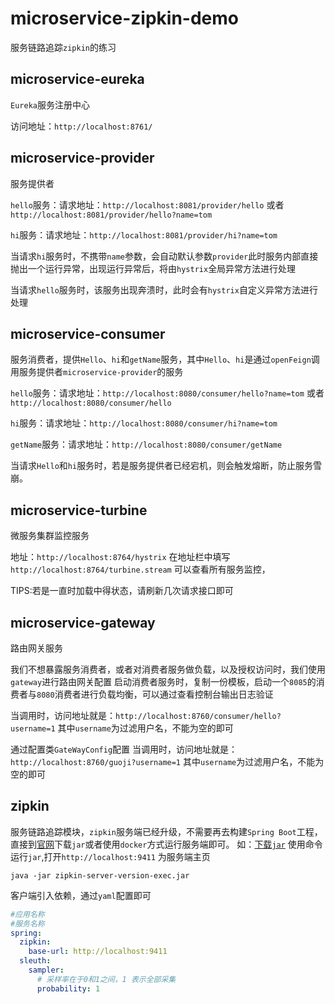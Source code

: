 # microservice-zipkin-demo

服务链路追踪`zipkin`的练习

## microservice-eureka

`Eureka`服务注册中心

访问地址：`http://localhost:8761/`

## microservice-provider

服务提供者

`hello`服务：请求地址：`http://localhost:8081/provider/hello` 或者 `http://localhost:8081/provider/hello?name=tom`

`hi`服务：请求地址：`http://localhost:8081/provider/hi?name=tom`

当请求`hi`服务时，不携带`name`参数，会自动默认参数`provider`此时服务内部直接抛出一个运行异常，出现运行异常后，将由`hystrix`全局异常方法进行处理

当请求`hello`服务时，该服务出现奔溃时，此时会有`hystrix`自定义异常方法进行处理

## microservice-consumer

服务消费者，提供`Hello`、`hi`和`getName`服务，其中`Hello`、`hi`是通过`openFeign`调用服务提供者`microservice-provider`的服务

`hello`服务：请求地址：`http://localhost:8080/consumer/hello?name=tom` 或者 `http://localhost:8080/consumer/hello`

`hi`服务：请求地址：`http://localhost:8080/consumer/hi?name=tom`

`getName`服务：请求地址：`http://localhost:8080/consumer/getName`

当请求`Hello`和`hi`服务时，若是服务提供者已经宕机，则会触发熔断，防止服务雪崩。

## microservice-turbine

微服务集群监控服务

地址：`http://localhost:8764/hystrix` 在地址栏中填写`http://localhost:8764/turbine.stream` 可以查看所有服务监控，

TIPS:若是一直时加载中得状态，请刷新几次请求接口即可

## microservice-gateway

路由网关服务

我们不想暴露服务消费者，或者对消费者服务做负载，以及授权访问时，我们使用`gateway`进行路由网关配置
启动消费者服务时，复制一份模板，启动一个`8085`的消费者与`8080`消费者进行负载均衡，可以通过查看控制台输出日志验证

当调用时，访问地址就是：`http://localhost:8760/consumer/hello?username=1` 其中`username`为过滤用户名，不能为空的即可

通过配置类`GateWayConfig`配置
当调用时，访问地址就是：`http://localhost:8760/guoji?username=1` 其中`username`为过滤用户名，不能为空的即可

## zipkin

服务链路追踪模块，`zipkin`服务端已经升级，不需要再去构建`Spring Boot`工程，直接到[官网](https://zipkin.io/)下载`jar`或者使用`docker`方式运行服务端即可。
如：[下载`jar`](https://search.maven.org/remote_content?g=io.zipkin&a=zipkin-server&v=LATEST&c=exec) 使用命令运行`jar`,打开`http://localhost:9411`
为服务端主页

```shell
java -jar zipkin-server-version-exec.jar
```

客户端引入依赖，通过`yaml`配置即可

```yaml
#应用名称
#服务名称
spring:
  zipkin:
    base-url: http://localhost:9411
  sleuth:
    sampler:
      # 采样率在于0和1之间，1 表示全部采集
      probability: 1
```
